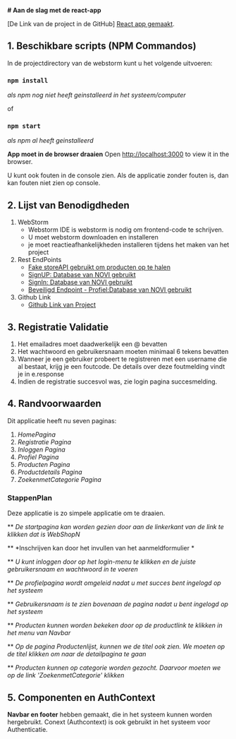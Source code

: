 **# Aan de slag met de react-app**

[De Link van de project in de GitHub] [React app gemaakt](https://github.com/nishalamichhane/endproject).

## 1. Beschikbare scripts (NPM Commandos)

In de projectdirectory van de webstorm kunt u het volgende uitvoeren:

### `npm install` 
_als npm nog niet heeft geinstalleerd in het systeem/computer_

of

### `npm start` 
_als npm al heeft geinstalleerd_

**App moet in de browser draaien**
Open [http://localhost:3000](http://localhost:3000) to view it in the browser.

U kunt ook fouten in de console zien. Als de applicatie zonder fouten is, dan kan fouten niet zien op console.

## 2. Lijst van Benodigdheden
1. WebStorm
   * Webstorm IDE is webstorm is nodig om frontend-code te schrijven.
   * U moet webstorm downloaden en installeren
   * je moet reactieafhankelijkheden installeren tijdens het maken van het project
2. Rest EndPoints
   * [Fake storeAPI gebruikt om producten op te halen](https://fakestoreapi.com)
   * [SignUP: Database van NOVI gebruikt](https://frontend-educational-backend.herokuapp.com/api/auth/signup)
   * [SignIn: Database van NOVI gebruikt](https://frontend-educational-backend.herokuapp.com/api/auth/signin)
   * [Beveiligd Endpoint - Profiel:Database van NOVI gebruikt](https://frontend-educational-backend.herokuapp.com/api/user)
3. Github Link
   * [Github Link van Project](https://github.com/nishalamichhane/endproject)
## 3. Registratie Validatie
1. Het emailadres moet daadwerkelijk een @ bevatten
2. Het wachtwoord en gebruikersnaam moeten minimaal 6 tekens bevatten
3. Wanneer je een gebruiker probeert te registreren met een username die al bestaat, krijg je een foutcode. De details over deze foutmelding vindt je in e.response
4. Indien de registratie succesvol was, zie login pagina succesmelding.

## 4. Randvoorwaarden

Dit applicatie heeft nu seven paginas:
1. _HomePagina_
2. _Registratie Pagina_
3. _Inloggen Pagina_
4. _Profiel Pagina_
5. _Producten Pagina_
6. _Productdetails Pagina_
7. _ZoekenmetCategorie Pagina_

### StappenPlan
Deze applicatie is zo simpele applicatie om te draaien. 

** *De startpagina kan worden gezien door aan de linkerkant van de link te klikken dat is WebShopN*

** *Inschrijven kan door het invullen van het aanmeldformulier *

** *U kunt inloggen door op het login-menu te klikken en de juiste gebruikersnaam en wachtwoord in te voeren*

** *De profielpagina wordt omgeleid nadat u met succes bent ingelogd op het systeem*

** *Gebruikersnaam is te zien bovenaan de pagina nadat u bent ingelogd op het systeem*

** *Producten kunnen worden bekeken door op de productlink te klikken in het menu van Navbar*

** *Op de pagina Productenlijst, kunnen we de titel ook zien. We moeten op de titel klikken om naar de detailpagina te gaan*

** *Producten kunnen op categorie worden gezocht. Daarvoor moeten we op de link 'ZoekenmetCategorie' klikken*

## 5. Componenten en AuthContext
**Navbar en footer**  hebben gemaakt, die in het systeem kunnen worden hergebruikt. Conext (Authcontext) is ook gebruikt in het systeem voor Authenticatie.





